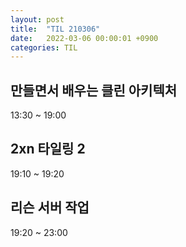 ```yaml
---
layout: post
title:  "TIL 210306"
date:   2022-03-06 00:00:01 +0900
categories: TIL
---
```


## 만들면서 배우는 클린 아키텍처
13:30 ~ 19:00

## 2xn 타일링 2 
19:10 ~ 19:20

## 리슨 서버 작업
19:20 ~ 23:00


